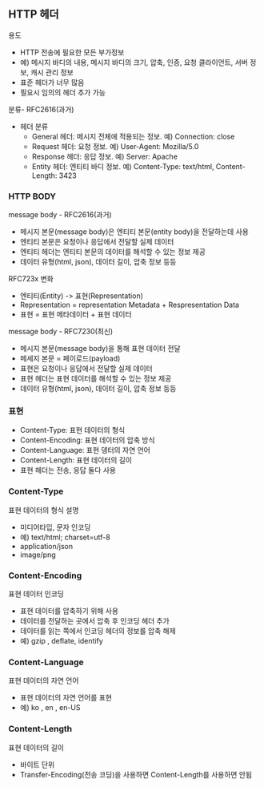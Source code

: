 

## HTTP 헤더
용도
- HTTP 전송에 필요한 모든 부가정보
- 예) 메시지 바디의 내용, 메시지 바디의 크기, 압축, 인증, 요청 클라이언트, 서버 정보, 캐시 관리 정보
- 표준 헤더가 너무 많음
- 필요시 임의의 헤더 추가 가능

분류- RFC2616(과거)
- 헤더 분류
  - General 헤더: 메시지 전체에 적용되는 정보. 예) Connection: close
  - Request 헤더: 요청 정보. 예) User-Agent: Mozilla/5.0
  - Response 헤더: 응답 정보. 예) Server: Apache
  - Entity 헤더: 엔티티 바디 정보. 예) Content-Type: text/html, Content-Length: 3423

### HTTP BODY
message body - RFC2616(과거)
- 메시지 본문(message body)은 엔티티 본문(entity body)을 전달하는데 사용
- 엔티티 본문은 요청이나 응답에서 전달할 실제 데이터
- 엔티티 헤더는 엔티티 본문의 데이터를 해석할 수 있는 정보 제공
- 데이터 유형(html, json), 데이터 길이, 압축 정보 등등

RFC723x 변화
- 엔티티(Entity) -> 표현(Representation)
- Representation = representation Metadata + Respresentation Data
- 표현 = 표현 메타데이터 + 표현 데이터


message body - RFC7230(최신)
- 메시지 본문(message body)을 통해 표현 데이터 전달
- 메세지 본문 = 페이로드(payload)
- 표현은 요청이나 응답에서 전달할 실제 데이터
- 표현 헤더는 표현 데이터를 해석할 수 있는 정보 제공
- 데이터 유형(html, json), 데이터 길이, 압축 정보 등등


### 표현
- Content-Type: 표현 데이터의 형식
- Content-Encoding: 표현 데이터의 압축 방식
- Content-Language: 표현 뎅터의 자연 언어
- Content-Length: 표현 데이터의 길이
- 표현 헤더는 전송, 응답 둘다 사용

### Content-Type
표현 데이터의 형식 설명
- 미디어타입, 문자 인코딩
- 예) text/html; charset=utf-8
- application/json
- image/png
  
### Content-Encoding
표현 데이터 인코딩
- 표현 데이터를 압축하기 위해 사용
- 데이터를 전달하는 곳에서 압축 후 인코딩 헤더 추가
- 데이터를 읽는 쪽에서 인코딩 헤더의 정보를 압축 해제
- 예) gzip , deflate, identify


### Content-Language
표현 데이터의 자연 언어
- 표현 데이터의 자연 언어를 표현
- 예) ko , en , en-US
  
### Content-Length
표현 데이터의 길이
- 바이트 단위
- Transfer-Encoding(전송 코딩)을 사용하면 Content-Length를 사용하면 안됨

